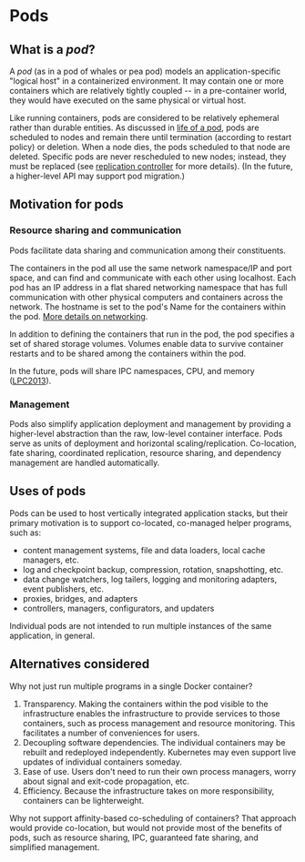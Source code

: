 # Pods

## What is a _pod_?

A _pod_ (as in a pod of whales or pea pod) models an application-specific "logical host" in a containerized environment. It may contain one or more containers which are relatively tightly coupled -- in a pre-container world, they would have executed on the same physical or virtual host. 

Like running containers, pods are considered to be relatively ephemeral rather than durable entities. As discussed in [life of a pod](pod-states.md), pods are scheduled to nodes and remain there until termination (according to restart policy) or deletion. When a node dies, the pods scheduled to that node are deleted. Specific pods are never rescheduled to new nodes; instead, they must be replaced (see [replication controller](replication-controller.md) for more details). (In the future, a higher-level API may support pod migration.)

## Motivation for pods

### Resource sharing and communication

Pods facilitate data sharing and communication among their constituents. 

The containers in the pod all use the same network namespace/IP and port space, and can find and communicate with each other using localhost. Each pod has an IP address in a flat shared networking namespace that has full communication with other physical computers and containers across the network. The hostname is set to the pod's Name for the containers within the pod. [More details on networking](https://github.com/GoogleCloudPlatform/kubernetes/blob/master/docs/networking.md).

In addition to defining the containers that run in the pod, the pod specifies a set of shared storage volumes. Volumes enable data to survive container restarts and to be shared among the containers within the pod.

In the future, pods will share IPC namespaces, CPU, and memory ([LPC2013](http://www.linuxplumbersconf.org/2013/ocw//system/presentations/1239/original/lmctfy%20(1).pdf)).

### Management

Pods also simplify application deployment and management by providing a higher-level abstraction than the raw, low-level container interface. Pods serve as units of deployment and horizontal scaling/replication. Co-location, fate sharing, coordinated replication, resource sharing, and dependency management are handled automatically.

## Uses of pods

Pods can be used to host vertically integrated application stacks, but their primary motivation is to support co-located, co-managed helper programs, such as:
- content management systems, file and data loaders, local cache managers, etc.
- log and checkpoint backup, compression, rotation, snapshotting, etc.
- data change watchers, log tailers, logging and monitoring adapters, event publishers, etc.
- proxies, bridges, and adapters
- controllers, managers, configurators, and updaters

Individual pods are not intended to run multiple instances of the same application, in general.

## Alternatives considered

Why not just run multiple programs in a single Docker container?

1. Transparency. Making the containers within the pod visible to the infrastructure enables the infrastructure to provide services to those containers, such as process management and resource monitoring. This facilitates a number of conveniences for users.
2. Decoupling software dependencies. The individual containers may be rebuilt and redeployed independently. Kubernetes may even support live updates of individual containers someday.
3. Ease of use. Users don't need to run their own process managers, worry about signal and exit-code propagation, etc.
4. Efficiency. Because the infrastructure takes on more responsibility, containers can be lighterweight.

Why not support affinity-based co-scheduling of containers? That approach would provide co-location, but would not provide most of the benefits of pods, such as resource sharing, IPC, guaranteed fate sharing, and simplified management.
